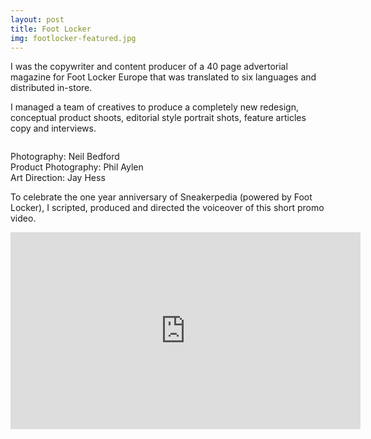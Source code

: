 ```yaml
---
layout: post
title: Foot Locker
img: footlocker-featured.jpg
---
```

I was the copywriter and content producer of a 40 page advertorial magazine for Foot Locker Europe that was translated to six languages and distributed in-store.

I managed a team of creatives to produce a completely new redesign, conceptual product shoots, editorial style portrait shots, feature articles copy and interviews.

<div><img src="{{ site.baseurl }}/public/images/footlocker5.jpg" alt="" class="border"></div>

<div><img src="{{ site.baseurl }}/public/images/footlocker1.jpg" alt="" class="border"></div>

<div><img src="{{ site.baseurl }}/public/images/footlocker4.jpg" alt="" class="border"></div>

<div><img src="{{ site.baseurl }}/public/images/footlocker2.jpg" alt="" class="border"></div>

<div><img src="{{ site.baseurl }}/public/images/footlocker3.jpg" alt="" class="border"></div>

Photography: Neil Bedford  
Product Photography: Phil Aylen  
Art Direction: Jay Hess

To celebrate the one year anniversary of Sneakerpedia (powered by Foot Locker), I scripted, produced and directed the voiceover of this short promo video.

<iframe width="560" height="315" src="https://www.youtube.com/embed/EN4rIJ045LY" frameborder="0" allowfullscreen></iframe>
